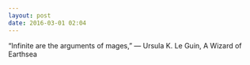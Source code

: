 ```yaml
---
layout: post
date: 2016-03-01 02:04
---
```

“Infinite are the arguments of mages,” 
― Ursula K. Le Guin, A Wizard of Earthsea
